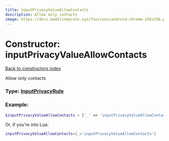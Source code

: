 ```yaml
---
title: inputPrivacyValueAllowContacts
description: Allow only contacts
image: https://docs.madelineproto.xyz/favicons/android-chrome-256x256.png
---
```

# Constructor: inputPrivacyValueAllowContacts  
[Back to constructors index](index.md)



Allow only contacts




### Type: [InputPrivacyRule](../types/InputPrivacyRule.md)


### Example:

```php
$inputPrivacyValueAllowContacts = ['_' => 'inputPrivacyValueAllowContacts'];
```  


Or, if you're into Lua:

```lua
inputPrivacyValueAllowContacts={_='inputPrivacyValueAllowContacts'}

```


